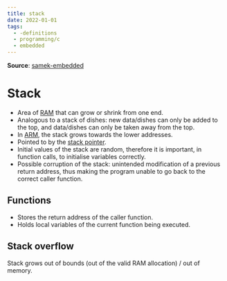 ```yaml
---
title: stack
date: 2022-01-01
tags:
  - -definitions
  - programming/c
  - embedded
---
```


**Source**: [samek-embedded](bibliography/samek-embedded.md)

# Stack
* Area of [RAM](embedded/registers-memory.md) that can grow or shrink from one end.
* Analogous to a stack of dishes: new data/dishes can only be added to the top, and data/dishes can only be taken away from the top.
* In [ARM](arm.md), the stack grows towards the lower addresses.
* Pointed to by the [stack pointer](embedded/registers-memory.md).
* Initial values of the stack are random, therefore it is important, in function calls, to initialise variables correctly.
* Possible corruption of the stack: unintended modification of a previous return address, thus making the program unable to go back to the correct caller function.

## Functions
* Stores the return address of the caller function.
* Holds local variables of the current function being executed.

## Stack overflow
Stack grows out of bounds (out of the valid RAM allocation) / out of memory.